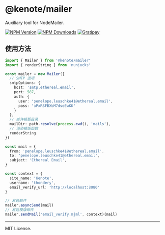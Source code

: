 # @kenote/mailer

Auxiliary tool for NodeMailer.

[![NPM Version][npm-image]][npm-url]
[![NPM Downloads][downloads-image]][downloads-url]
[![Gratipay][licensed-image]][licensed-url]

[npm-image]: https://img.shields.io/npm/v/@kenote/mailer.svg
[npm-url]: https://www.npmjs.com/package/@kenote/mailer
[downloads-image]: https://img.shields.io/npm/dm/@kenote/mailer.svg
[downloads-url]: https://www.npmjs.com/package/@kenote/mailer
[licensed-image]: https://img.shields.io/badge/license-MIT-blue.svg
[licensed-url]: https://github.com/kenote/kenote.js/blob/main/LICENSE

## 使用方法
```ts
import { Mailer } from '@kenote/mailer'
import { renderString } from 'nunjucks'

const mailer = new Mailer({
  // SMTP 选项
  smtpOptions: {
    host: 'smtp.ethereal.email',
    port: 587,
    auth: {
      user: 'penelope.leuschke41@ethereal.email',
      pass: 'aPxRSFBXbM7dseEwKK'
    }
  },
  // 邮件模版目录
  mailDir: path.resolve(process.cwd(), 'mails'),
  // 渲染模版函数
  renderString
})

const mail = {
  from: 'penelope.leuschke41@ethereal.email',
  to: 'penelope.leuschke41@ethereal.email',
  subject: 'Ethereal Email',
}

const context = {
  site_name: 'Kenote',
  username: 'thondery',
  email_verify_url: 'http://localhost:8080'
}

// 发送邮件
mailer.asyncSend(mail)
// 发送模版邮件
mailer.sendMail('email_verify.mjml', context)(mail)
```

---
MIT License.